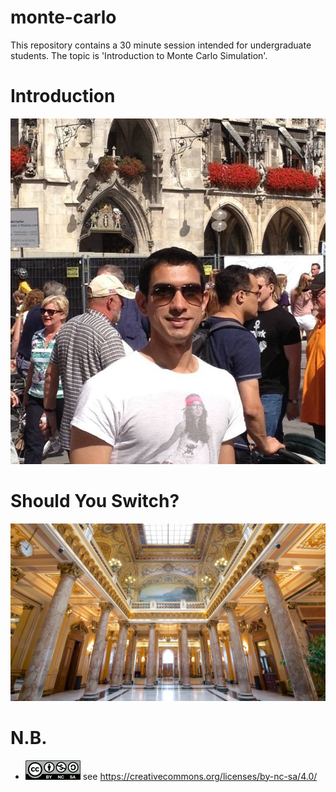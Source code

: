 # monte-carlo
This repository contains a 30 minute session intended for undergraduate students. The topic is 'Introduction to Monte Carlo Simulation'.

# Introduction
![](https://github.com/alonzi/monte-carlo/blob/3449d0f1c22ec12c4106d7fe41a4105da83ef348/images/norbert-sue-munich.jpg)

# Should You Switch?
![](https://github.com/alonzi/monte-carlo/blob/f83926a62f869a209d41a5022cb750c8a47930d0/images/Monte_Carlo_Casino,_Monaco_-_interior-_(2)_(32774947955).jpg)

# N.B.
* ![](https://github.com/alonzi/monte-carlo/blob/762c7013f9157e80cd3277a42186b7dcb9fe88a5/Cc-by-nc-sa_icon.svg.png) see https://creativecommons.org/licenses/by-nc-sa/4.0/      
